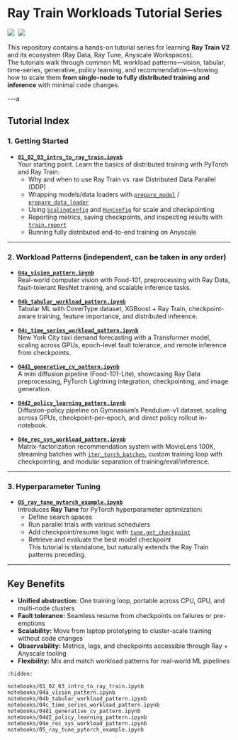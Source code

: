 # Ray Train Workloads Tutorial Series

<div align="left">
<a target="_blank" href="https://console.anyscale.com/"><img src="https://img.shields.io/badge/🚀 Run_on-Anyscale-9hf"></a>&nbsp;
<a href="https://github.com/ray-project/ray" role="button"><img src="https://img.shields.io/static/v1?label=&amp;message=View%20On%20GitHub&amp;color=586069&amp;logo=github&amp;labelColor=2f363d"></a>&nbsp;
</div>

This repository contains a hands-on tutorial series for learning **Ray Train V2** and its ecosystem (Ray Data, Ray Tune, Anyscale Workspaces).  
The tutorials walk through common ML workload patterns—vision, tabular, time-series, generative, policy learning, and recommendation—showing how to scale them **from single-node to fully distributed training and inference** with minimal code changes.

---a

## Tutorial Index

### 1. Getting Started
- [**`01_02_03_intro_to_ray_train.ipynb`**](https://github.com/ray-project/ray/blob/master/doc/source/ray-overview/examples/ray_train_workloads/notebooks/01_02_03_intro_to_ray_train.ipynb)  
  Your starting point. Learn the basics of distributed training with PyTorch and Ray Train:
  - Why and when to use Ray Train vs. raw Distributed Data Parallel (DDP)  
  - Wrapping models/data loaders with [`prepare_model`](https://docs.ray.io/en/latest/train/api/doc/ray.train.torch.prepare_model.html) / [`prepare_data_loader`](https://docs.ray.io/en/latest/train/api/doc/ray.train.torch.prepare_data_loader.html)  
  - Using [`ScalingConfig`](https://docs.ray.io/en/latest/train/api/doc/ray.train.ScalingConfig.html) and [`RunConfig`](https://docs.ray.io/en/latest/train/api/doc/ray.train.RunConfig.html) for scale and checkpointing  
  - Reporting metrics, saving checkpoints, and inspecting results with [`train.report`](https://docs.ray.io/en/latest/train/api/doc/ray.train.report.html)  
  - Running fully distributed end-to-end training on Anyscale

---

### 2. Workload Patterns (independent, can be taken in any order)

- [**`04a_vision_pattern.ipynb`**](https://github.com/ray-project/ray/blob/master/doc/source/ray-overview/examples/ray_train_workloads/notebooks/04a_vision_pattern.ipynb)  
  Real-world computer vision with Food-101, preprocessing with Ray Data, fault-tolerant ResNet training, and scalable inference tasks.  

- [**`04b_tabular_workload_pattern.ipynb`**](https://github.com/ray-project/ray/blob/master/doc/source/ray-overview/examples/ray_train_workloads/notebooks/04b_tabular_workload_pattern.ipynb)  
  Tabular ML with CoverType dataset, XGBoost + Ray Train, checkpoint-aware training, feature importance, and distributed inference.  

- [**`04c_time_series_workload_pattern.ipynb`**](https://github.com/ray-project/ray/blob/master/doc/source/ray-overview/examples/ray_train_workloads/notebooks/04c_time_series_workload_pattern.ipynb)  
  New York City taxi demand forecasting with a Transformer model, scaling across GPUs, epoch-level fault tolerance, and remote inference from checkpoints.  

- [**`04d1_generative_cv_pattern.ipynb`**](https://github.com/ray-project/ray/blob/master/doc/source/ray-overview/examples/ray_train_workloads/notebooks/04d1_generative_cv_pattern.ipynb)  
  A mini diffusion pipeline (Food-101-Lite), showcasing Ray Data preprocessing, PyTorch Lightning integration, checkpointing, and image generation.  

- [**`04d2_policy_learning_pattern.ipynb`**](https://github.com/ray-project/ray/blob/master/doc/source/ray-overview/examples/ray_train_workloads/notebooks/04d2_policy_learning_pattern.ipynb)  
  Diffusion-policy pipeline on Gymnasium’s Pendulum-v1 dataset, scaling across GPUs, checkpoint-per-epoch, and direct policy rollout in-notebook.  

- [**`04e_rec_sys_workload_pattern.ipynb`**](https://github.com/ray-project/ray/blob/master/doc/source/ray-overview/examples/ray_train_workloads/notebooks/04e_rec_sys_workload_pattern.ipynb)  
  Matrix-factorization recommendation system with MovieLens 100K, streaming batches with [`iter_torch_batches`](https://docs.ray.io/en/latest/data/api/doc/ray.data.DataIterator.iter_torch_batches.html), custom training loop with checkpointing, and modular separation of training/eval/inference.

---

### 3. Hyperparameter Tuning

- [**`05_ray_tune_pytorch_example.ipynb`**](https://github.com/ray-project/ray/blob/master/doc/source/ray-overview/examples/ray_train_workloads/notebooks/05_ray_tune_pytorch_example.ipynb)  
  Introduces **Ray Tune** for PyTorch hyperparameter optimization:  
  - Define search spaces  
  - Run parallel trials with various schedulers  
  - Add checkpoint/resume logic with [`tune.get_checkpoint`](https://docs.ray.io/en/latest/tune/api/doc/ray.tune.get_checkpoint.html)  
  - Retrieve and evaluate the best model checkpoint  
  This tutorial is standalone, but naturally extends the Ray Train patterns preceding.

---

## Key Benefits
- **Unified abstraction:** One training loop, portable across CPU, GPU, and multi-node clusters  
- **Fault tolerance:** Seamless resume from checkpoints on failures or pre-emptions  
- **Scalability:** Move from laptop prototyping to cluster-scale training without code changes  
- **Observability:** Metrics, logs, and checkpoints accessible through Ray + Anyscale tooling  
- **Flexibility:** Mix and match workload patterns for real-world ML pipelines  

```{toctree}
:hidden:

notebooks/01_02_03_intro_to_ray_train.ipynb
notebooks/04a_vision_pattern.ipynb
notebooks/04b_tabular_workload_pattern.ipynb
notebooks/04c_time_series_workload_pattern.ipynb
notebooks/04d1_generative_cv_pattern.ipynb
notebooks/04d2_policy_learning_pattern.ipynb
notebooks/04e_rec_sys_workload_pattern.ipynb
notebooks/05_ray_tune_pytorch_example.ipynb
```



